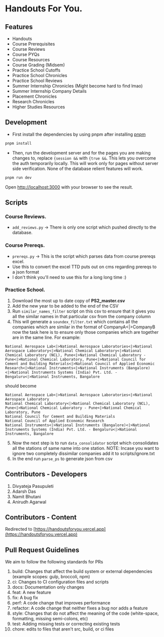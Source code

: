 # Handouts For You.

## Features
- Handouts
- Course Prerequisites
- Course Reviews
- Course PYQs
- Course Resources
- Course Grading (Midsem)
- Practice School Cutoffs
- Practice School Chronicles
- Practice School Reviews
- Summer Internship Chronicles (Might become hard to find lmao)
- Summer Internship Company Details
- Placement Chronicles
- Research Chronicles
- Higher Studies Resources

## Development
- First install the dependencies by using pnpm after installing [pnpm](https://pnpm.io/installation)
```bash
pnpm install
```

- Then, run the development server and for the pages you are making changes to, replace `{session &&` with `{true &&`. This lets you overcome the auth temporarily locally. This will work only for pages without server side verification. None of the database relient features will work.

```bash
pnpm run dev
```

Open [http://localhost:3000](http://localhost:3000) with your browser to see the result.

## Scripts
### Course Reviews.
- `add_reviews.py` -> There is only one script which pushed directly to the database.

### Course Prereqs.
- `prereqs.py` -> This is the script which parses data from course prereqs excel.
- Use this to convert the excel TTD puts out on cms regarding prereqs to a json format
- I don't think you'll need to use this for a long long time :)

### Practice School.

1. Download the most up to date copy of **PS2_master.csv**
2. Add the new year to be added to the end of the CSV
3. Run `similar_names_filter` script on this csv to ensure that it gives you all the similar names in that particular csv from the company column
4. This will generate a `soundex_filter.txt` which contains all the companies which are similar in the format of CompanyA<|>CompanyB now the task here is to ensure only those companies which are together are in the same line. For example:

```
National Aerospace Lab<|>National Aerospace Laboratories<|>National Aerospace Laboratory<|>National Chemical Laboratory<|>National Chemical Laboratory (NCL), Pune<|>National Chemical Laboratory - Pune<|>National Chemical Laboratory, Pune<|>National Council for Cement and Building Materials<|>National Council of Applied Economic Research<|>National Instruments<|>National Instruments (Bangalore)<|>National Instruments Systems (India) Pvt. Ltd. - Bengaluru<|>National Instruments, Bangalore
```

should become

```
National Aerospace Lab<|>National Aerospace Laboratories<|>National Aerospace Laboratory
National Chemical Laboratory<|>National Chemical Laboratory (NCL), Pune<|>National Chemical Laboratory - Pune<|>National Chemical Laboratory, Pune
National Council for Cement and Building Materials
National Council of Applied Economic Research
National Instruments<|>National Instruments (Bangalore)<|>National Instruments Systems (India) Pvt. Ltd. - Bengaluru<|>National Instruments, Bangalore
```

5. Now the next step is to run `data_consolidator` script which consolidates all the stations of same name into one station.
   NOTE: Incase you want to ignore two completely dissimilar companies add it to scripts/ignore.txt
6. In the end run `parse_ps` to generate json from csv

## Contributors - Developers
1. Divyateja Pasupuleti
2. Adarsh Das
3. Namit Bhutani
4. Anirudh Agarwal

## Contributors - Content
Redirected to [https://handoutsforyou.vercel.app](https://handoutsforyou.vercel.app)

## Pull Request Guidelines
We aim to follow the following standards for PRs
  1. build: Changes that affect the build system or external dependencies (example scopes: gulp, broccoli, npm)
  2. ci: Changes to CI configuration files and scripts
  3. docs: Documentation only changes
  4. feat: A new feature
  5. fix: A bug fix
  6. perf: A code change that improves performance
  7. refactor: A code change that neither fixes a bug nor adds a feature
  8. style: Changes that do not affect the meaning of the code (white-space, formatting, missing semi-colons, etc)
  9. test: Adding missing tests or correcting existing tests
  10. chore: edits to files that aren't src, build, or ci files
